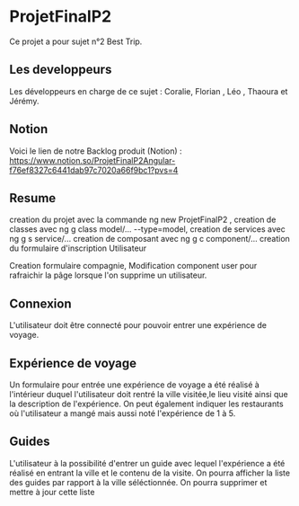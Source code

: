 # ProjetFinalP2

Ce projet a pour sujet n°2 Best Trip.

## Les developpeurs 
Les développeurs en charge de ce sujet : Coralie, Florian , Léo , Thaoura et Jérémy.
## Notion
Voici le lien de notre Backlog produit (Notion) : https://www.notion.so/ProjetFinalP2Angular-f76ef8327c6441dab97c7020a66f9bc1?pvs=4

## Resume 

creation du projet avec la commande ng new ProjetFinalP2 , 
creation de classes avec ng g class model/... --type=model,
creation de services avec ng g s service/... 
creation de composant avec ng g c component/...
creation du formulaire d'inscription Utilisateur

Creation formulaire compagnie, Modification component user pour rafraichir la pâge lorsque l'on supprime un utilisateur.

## Connexion
L'utilisateur doit être connecté pour pouvoir entrer une expérience de voyage.

## Expérience de voyage

Un formulaire pour entrée une expérience de voyage a été réalisé à l'intérieur duquel l'utilisateur doit rentré la ville visitée,le lieu visité ainsi que la description de l'expérience.
On peut également indiquer les restaurants où l'utilisateur a mangé mais aussi noté l'expérience de 1 à 5.
 
## Guides

L'utilisateur à la possibilité d'entrer un guide avec lequel l'expérience a été réalisé en entrant la ville et le contenu de la visite.
On pourra afficher la liste des guides par rapport à la ville séléctionnée.
On pourra supprimer et mettre à jour cette liste


